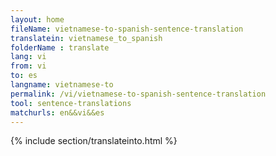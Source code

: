 ```yaml
---
layout: home
fileName: vietnamese-to-spanish-sentence-translation
translatein: vietnamese_to_spanish
folderName : translate
lang: vi
from: vi
to: es
langname: vietnamese-to
permalink: /vi/vietnamese-to-spanish-sentence-translation
tool: sentence-translations
matchurls: en&&vi&&es
---
```

{% include section/translateinto.html %}
